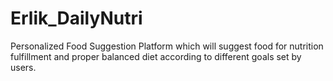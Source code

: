 # Erlik_DailyNutri
Personalized Food Suggestion  Platform which will suggest food for  nutrition fulfillment and proper balanced  diet according to different goals set by  users.

